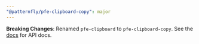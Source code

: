 ```yaml
---
"@patternfly/pfe-clipboard-copy": major
---
```


**Breaking Changes**: Renamed `pfe-clipboard` to `pfe-clipboard-copy`. See the 
[docs](https://patternflyelements.org/components/pfe-clipboard-copy) for API 
docs.
